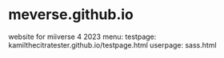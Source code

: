 # meverse.github.io
website for miiverse 4 2023
menu:
testpage: kamilthecitratester.github.io/testpage.html
userpage: sass.html
